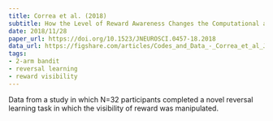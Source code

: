 ```yaml
---
title: Correa et al. (2018)
subtitle: How the Level of Reward Awareness Changes the Computational and Electrophysiological Signatures of Reinforcement Learning
date: 2018/11/28
paper_url: https://doi.org/10.1523/JNEUROSCI.0457-18.2018
data_url: https://figshare.com/articles/Codes_and_Data_-_Correa_et_al_JNeuro_2018/7987100
tags:
- 2-arm bandit
- reversal learning
- reward visibility
---
```


Data from a study in which N=32 participants completed a novel reversal learning task in which the visibility of reward was manipulated.
